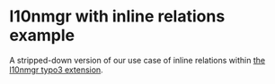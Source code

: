 # l10nmgr with inline relations example

A stripped-down version of our use case of inline relations within
[the l10nmgr typo3 extension](https://github.com/CodersCare/l10nmgr).
